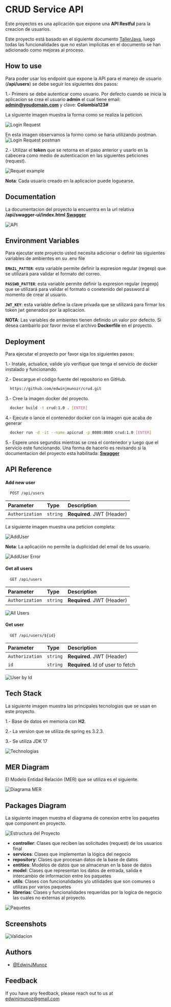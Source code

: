 

# CRUD Service API

Este proyectos es una aplicación que expone una **API Restful** para la creacion de usuarios.

Este proyecto está basado en el siguiente documento [TallerJava](/docs/ejercicio_java.pdf), luego todas las funcionalidades que no estan implicitas en el documento se han adicionado como mejoras al proceso.

## How to use

Para poder usar los endpoint que expone la API para el manejo de usuario (**/api/users**) se debe seguir los siguientes dos pasos:

1.- Primero se debe autenticar como usuario. Por defecto cuando se inicia la aplicacion se crea el usuario **admin** el cual tiene email: **admin@youdomain.com** y clave: **Colombia123#**

La siguiente imagen muestra la forma como se realiza la peticion.

 ![Login Request](/docs/login_request.png)


En esta imagen observamos la formo como se haria utilizando postman.
 ![Login Request postman](/docs/login_ok.png)


2.- Utilizar el **token** que se retorna en el paso anterior y usarlo en la cabecera como medio de autenticacion en las siguientes peticiones (request).

![Requet example](/docs/get_all_users.png)

**Nota**: Cada usuario creado en la aplicacion puede loguearse.

## Documentation

La documentacion del proyecto la encuentra en la url relativa **/api/swagger-ui/index.html**
[**Swagger**](http://localhost:8080/api/swagger-ui/index.html)


 ![API](/docs/swagger.png)

 
## Environment Variables

Para ejecutar este proyecto usted necesita adicionar o definir las siguientes variables de ambientes en su .env file

**`EMAIL_PATTER`**: esta variable permite definir la expresion regular (regexp) que se utilizará para validar el formato del correo.

**`PASSWD_PATTER`**: esta variable permite definir la expresion regular (regexp) que se utilizará para validar el formato o conetenido del password al momento de crear al usuario.

**`JWT_KEY`**: esta variable define la clave privada que se utilizará para firmar los token jwt generados por la aplicacion.

**NOTA**: Las variables de ambientes tienen definido un valor por defecto. Si desea cambairlo por favor revise el archivo **Dockerfile** en el proyecto.

## Deployment

Para ejecutar el proyecto por favor siga los siguientes pasos:

1.- Instale, actualice, valide y/o verifique que tenga el servicio de docker instalado y funcionando.

2.- Descargue el código fuente del repositorio en GitHub.

```bash
  https://github.com/edwinjmunozr/crud.git
```


3.- Cree la imagen docker del proyecto.

```bash
  docker build -t crud:1.0 . [ENTER]
```

4.- Ejecute o lance el contenedor docker con la imagen que acaba de generar

```bash
  docker run -d -it --name apicrud -p 8080:8080 crud:1.0 [ENTER]
```

5.- Espere unos segundos mientras se crea el contenedor y luego que el servicio este funcionando. Una forma de hacerlo es revisando si la documentacion del proyecto esta habilitada: [**Swagger**](http://localhost:8080/api/swagger-ui/index.html)


## API Reference

#### Add new user

```http
  POST /api/users
```

| Parameter | Type     | Description                |
| :-------- | :------- | :------------------------- |
| `Authorization` | `string` | **Required**. JWT (Header)|

La siguiente imagen muestra una peticion completa:
 
 ![AddUser](/docs/users_add.png)

**Nota**: La aplicación no permite la duplicidad del email de los usuario.

 ![AddUser Error](/docs/users_add_error_email.png)

#### Get all users

```http
  GET /api/users
```

| Parameter | Type     | Description                |
| :-------- | :------- | :------------------------- |
| `Authorization` | `string` | **Required**. JWT (Header)|


 ![All Users](/docs/get_all_users.png)

#### Get user

```http
  GET /api/users/${id}
```

| Parameter | Type     | Description                       |
| :-------- | :------- | :-------------------------------- |
| `Authorization` | `string` | **Required**. JWT (Header) |
| `id`      | `string` | **Required**. Id of user to fetch |

![User by Id](/docs/users_find_by_id.png)

## Tech Stack

La siguiente imagen muestra las principales tecnologias que se usan en este proyecto. 

1.- Base de datos en memoria con **H2**.

2.- La version que se utiliza de spring es 3.2.3.

3.- Se utiliza JDK 17


![Technologias](/docs/technologies.png)


## MER Diagram

El Modelo Entidad Relación (MER) que se utiliza es el siguiente. 

![Diagrama MER](/docs/crud_users_mer.png)


## Packages Diagram

La siguiente imagen muestra el diagrama de conexion entre los paquetes que component en proyecto.

![Estructura del Proyecto](/docs/project_structure.png)


* **controller**: Clases que reciben las solicitudes (request) de los usuarios final
* **services**: Clases que implementan la lógica del negocio
* **repository**: Clases que procesan datos de la base de datos
* **entities**: Modelos de datos que se almacenan en la base de datos
* **model**: Clases que representan los datos de entrada, salida e intercambio de informacion entre los paquetes
* **utils**: Clases con funcionalidades  y/o utilidades que son comunes o utilizas por varios paquetes
* **librerias**: Clases y funcionalidades requeridas por la logica de negocio las cuales no externas al proyecto.

![Paquetes](/docs/packages.png)


 ## Screenshots

![Validacion](/docs/password_validation_1.png)


## Authors

- [@EdwinJMunoz](https://www.github.com/edwinjmunoz)


## Feedback

If you have any feedback, please reach out to us at edwinjmunoz@gmail.com



